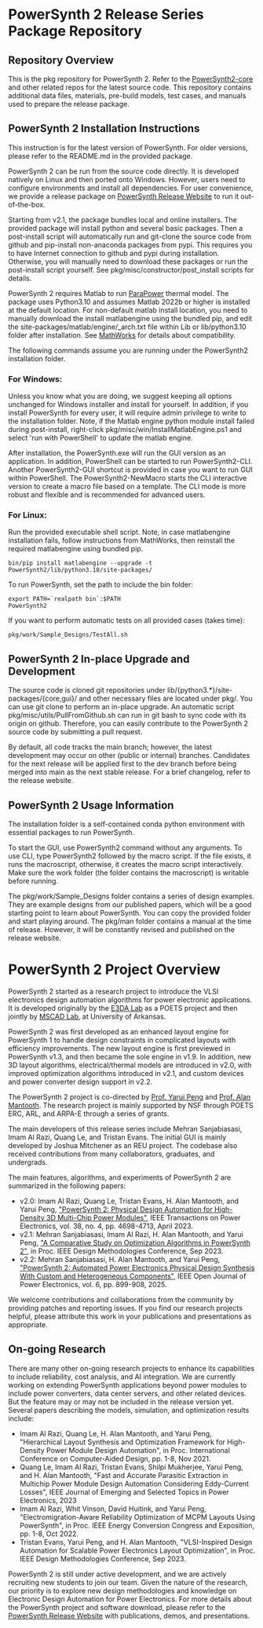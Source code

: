 # PowerSynth 2 Release Series Package Repository
## Repository Overview
This is the pkg repository for PowerSynth 2. Refer to the [PowerSynth2-core](https://github.com/e3da/PowerSynth2-core) and other related repos for the latest source code. 
This repository contains additional data files, materials, pre-build models, test cases, and manuals used to prepare the release package. 

## PowerSynth 2 Installation Instructions
This instruction is for the latest version of PowerSynth. For older versions, please refer to the README.md in the provided package. 

PowerSynth 2 can be run from the source code directly. It is developed natively on Linux and then ported onto Windows. However, users need to configure environments and install all dependencies. For user convenience, we provide a release package on [PowerSynth Release Website](https://e3da.csce.uark.edu/release/PowerSynth/) to run it out-of-the-box. 

Starting from v2.1, the package bundles local and online installers. The provided package will install python and several basic packages. Then a post-install script will automatically run and git-clone the source code from github and pip-install non-anaconda packages from pypi. This requires you to have Internet connection to github and pypi during installation. Otherwise, you will manually need to download these packages or run the post-install script yourself. See pkg/misc/constructor/post_install scripts for details. 

PowerSynth 2 requires Matlab to run [ParaPower](https://github.com/USArmyResearchLab/ParaPower) thermal model. The package uses Python3.10 and assumes Matlab 2022b or higher is installed at the default location. For non-default matlab install location, you need to manually download the install matlabengine using the bundled pip, and edit the site-packages/matlab/engine/_arch.txt file within Lib or lib/python3.10 folder after installation. 
See [MathWorks](https://www.mathworks.com/help/matlab/matlab_external/install-the-matlab-engine-for-python.html) for details about compatibility. 

The following commands assume you are running under the PowerSynth2 installation folder. 

### For Windows:
Unless you know what you are doing, we suggest keeping all options unchanged for Windows installer and install for yourself. In addition, if you install PowerSynth for every user, it will require admin privilege to write to the installation folder. 
Note, if the Matlab engine python module install failed during post-install, right-click pkg/misc/win/InstallMatlabEngine.ps1 and select 'run with PowerShell' to update the matlab engine. 

After installation, the PowerSynth.exe will run the GUI version as an application. In addition, PowerShell can be started to run PowerSynth2-CLI. Another PowerSynth2-GUI shortcut is provided in case you want to run GUI within PowerShell. The PowerSynth2-NewMacro starts the CLI interactive version to create a macro file based on a template. The CLI mode is more robust and flexible and is recommended for advanced users. 

### For Linux:
Run the provided executable shell script.
Note, in case matlabengine installation fails, follow instructions from MathWorks, then reinstall the required matlabengine using bundled pip. 
```
bin/pip install matlabengine --upgrade -t PowerSynth2/lib/python3.10/site-packages/
```
To run PowerSynth, set the path to include the bin folder:
```
export PATH=`realpath bin`:$PATH
PowerSynth2
```
If you want to perform automatic tests on all provided cases (takes time):
```
pkg/work/Sample_Designs/TestAll.sh
```

## PowerSynth 2 In-place Upgrade and Development
The source code is cloned git repositories under lib/{python3.*}/site-packages/{core,gui}/ and other necessary files are located under pkg/. You can use git clone to perform an in-place upgrade. An automatic script pkg/misc/utils/PullFromGithub.sh can run in git bash to sync code with its origin on github. Therefore, you can easily contribute to the PowerSynth 2 source code by submitting a pull request. 

By default, all code tracks the main branch; however, the latest development may occur on other (public or internal) branches. Candidates for the next release will be applied first to the dev branch before being merged into main as the next stable release. For a brief changelog, refer to the release website. 

## PowerSynth 2 Usage Information
The installation folder is a self-contained conda python environment with essential packages to run PowerSynth.

To start the GUI, use PowerSynth2 command without any arguments. To use CLI, type PowerSynth2 followed by the macro script. If the file exists, it runs the macroscript, otherwise, it creates the macro script interactively. 
Make sure the work folder (the folder contains the macroscript) is writable before running. 

The pkg/work/Sample_Designs folder contains a series of design examples. They are example designs from our published papers, which will be a good starting point to learn about PowerSynth. You can copy the provided folder and start playing around. 
The pkg/man folder contains a manual at the time of release. However, it will be constantly revised and published on the release website. 


# PowerSynth 2 Project Overview
PowerSynth 2 started as a research project to introduce the VLSI electronics design automation algorithms for power electronic applications. It is developed originally by the [E3DA Lab](https://e3da.csce.uark.edu/) as a POETS project and then jointly by [MSCAD Lab](https://mscad.uark.edu/), at University of Arkansas. 

PowerSynth 2 was first developed as an enhanced layout engine for PowerSynth 1 to handle design constraints in complicated layouts with efficiency improvements. The new layout engine is first previewed in PowerSynth v1.3, and then became the sole engine in v1.9. In addition, new 3D layout algorithms, electrical/thermal models are introduced in v2.0, with improved optimization algorithms introduced in v2.1, and custom devices and power converter design support in v2.2.

The PowerSynth 2 project is co-directed by [Prof. Yarui Peng](https://engineering.uark.edu/directory/index/uid/yrpeng/name/Yarui+Peng/) and [Prof. Alan Mantooth](https://engineering.uark.edu/directory/index/uid/mantooth/name/Alan+Mantooth/). The research project is mainly supported by NSF through POETS ERC, ARL, and ARPA-E through a series of grants. 

The main developers of this release series include Mehran Sanjabiasasi, Imam Al Razi, Quang Le, and Tristan Evans. The initial GUI is mainly developed by Joshua Mitchener as an REU project. The codebase also received contributions from many collaborators, graduates, and undergrads.

The main features, algorithms, and experiments of PowerSynth 2 are summarized in the following papers:

* v2.0: Imam Al Razi, Quang Le, Tristan Evans, H. Alan Mantooth, and Yarui Peng, ["PowerSynth 2: Physical Design Automation for High-Density 3D Multi-Chip Power Modules"](https://doi.org/10.1109/TPEL.2022.3227300), IEEE Transactions on Power Electronics, vol. 38, no. 4, pp. 4698-4713, April 2023.
* v2.1: Mehran Sanjabiasasi, Imam Al Razi, H. Alan Mantooth, and Yarui Peng, ["A Comparative Study on Optimization Algorithms in PowerSynth 2"](https://e3da.csce.uark.edu/pub/doc/2023/M.Sanjabiasasi-Misc.Conf.DMC-2023.pdf), in Proc. IEEE Design Methodologies Conference, Sep 2023.
* v2.2: Mehran Sanjabiasasi, H. Alan Mantooth, and Yarui Peng, ["PowerSynth 2: Automated Power Electronics Physical Design Synthesis With Custom and Heterogeneous Components"](https://e3da.csce.uark.edu/pub/doc/2025/M.Sanjabiasasi-IEEE.OJPEL-2025.pdf), IEEE Open Journal of Power Electronics, vol. 6, pp. 899-908, 2025.

We welcome contributions and collaborations from the community by providing patches and reporting issues. If you find our research projects helpful, please attribute this work in your publications and presentations as appropriate.

## On-going Research
There are many other on-going research projects to enhance its capabilities to include reliability, cost analysis, and AI integration. We are currently working on extending PowerSynth applications beyond power modules to include power converters, data center servers, and other related devices. But the feature may or may not be included in the release version yet. Several papers describing the models, simulation, and optimization results include:

* Imam Al Razi, Quang Le, H. Alan Mantooth, and Yarui Peng, "Hierarchical Layout Synthesis and Optimization Framework for High-Density Power Module Design Automation", in Proc. International Conference on Computer-Aided Design, pp. 1-8, Nov 2021.
* Quang Le, Imam Al Razi, Tristan Evans, Shilpi Mukherjee, Yarui Peng, and H. Alan Mantooth, "Fast and Accurate Parasitic Extraction in Multichip Power Module Design Automation Considering Eddy-Current Losses", IEEE Journal of Emerging and Selected Topics in Power Electronics, 2023
* Imam Al Razi, Whit Vinson, David Huitink, and Yarui Peng, "Electromigration-Aware Reliability Optimization of MCPM Layouts Using PowerSynth", in Proc. IEEE Energy Conversion Congress and Exposition, pp. 1-8, Oct 2022.
* Tristan Evans, Yarui Peng, and H. Alan Mantooth, "VLSI-Inspired Design Automation for Scalable Power Electronics Layout Optimization", in Proc. IEEE Design Methodologies Conference, Sep 2023.

PowerSynth 2 is still under active development, and we are actively recruiting new students to join our team. Given the nature of the research, our priority is to explore new design methodologies and knowledge on Electronic Design Automation for Power Electronics. For more details about the PowerSynth project and software download, please refer to the [PowerSynth Release Website](https://e3da.csce.uark.edu/release/PowerSynth/) with publications, demos, and presentations.
